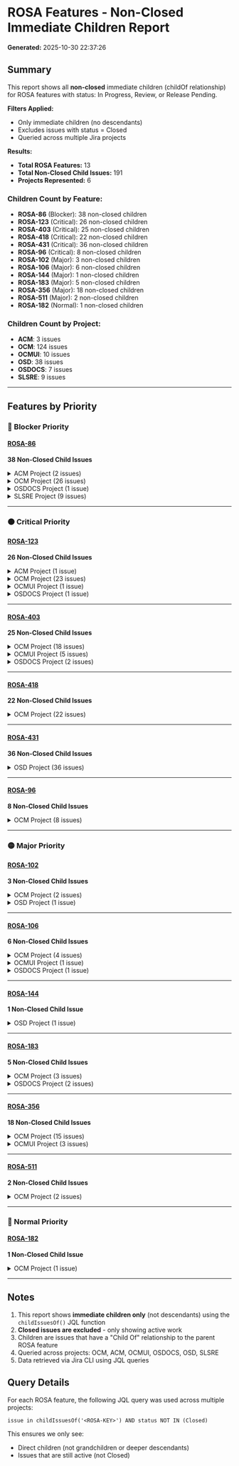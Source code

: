 # ROSA Features - Non-Closed Immediate Children Report

**Generated:** 2025-10-30 22:37:26

## Summary

This report shows all **non-closed** immediate children (childOf relationship) for ROSA features with status: In Progress, Review, or Release Pending.

**Filters Applied:**
- Only immediate children (no descendants)
- Excludes issues with status = Closed
- Queried across multiple Jira projects

**Results:**
- **Total ROSA Features:** 13
- **Total Non-Closed Child Issues:** 191
- **Projects Represented:** 6

### Children Count by Feature:
- **ROSA-86** (Blocker): 38 non-closed children
- **ROSA-123** (Critical): 26 non-closed children
- **ROSA-403** (Critical): 25 non-closed children
- **ROSA-418** (Critical): 22 non-closed children
- **ROSA-431** (Critical): 36 non-closed children
- **ROSA-96** (Critical): 8 non-closed children
- **ROSA-102** (Major): 3 non-closed children
- **ROSA-106** (Major): 6 non-closed children
- **ROSA-144** (Major): 1 non-closed children
- **ROSA-183** (Major): 5 non-closed children
- **ROSA-356** (Major): 18 non-closed children
- **ROSA-511** (Major): 2 non-closed children
- **ROSA-182** (Normal): 1 non-closed children

### Children Count by Project:
- **ACM**: 3 issues
- **OCM**: 124 issues
- **OCMUI**: 10 issues
- **OSD**: 38 issues
- **OSDOCS**: 7 issues
- **SLSRE**: 9 issues

---

## Features by Priority


### 🔴 Blocker Priority

#### [ROSA-86](https://issues.redhat.com/browse/ROSA-86)

**38 Non-Closed Child Issues**

<details>
<summary>ACM Project (2 issues)</summary>

| Key | Type | Status | Assignee | Summary | Parent | Created | Updated | Due Date |
|-----|------|--------|----------|---------|--------|---------|---------|----------|
| [ACM-24861](https://issues.redhat.com/browse/ACM-24861) | Feature | Resolved | Mehmet Pekpergel | Alerts for DR account reconciliation | [ROSA-86](https://issues.redhat.com/browse/ROSA-86) | 2025-10-01 | 2025-10-03 |  |
| [ACM-20793](https://issues.redhat.com/browse/ACM-20793) | Story | Resolved | Mehmet Pekpergel | as an operator of FM, existing management clusters will also have DR AWS availab | [ROSA-86](https://issues.redhat.com/browse/ROSA-86) | 2025-05-14 | 2025-10-24 |  |

</details>

<details>
<summary>OCM Project (26 issues)</summary>

| Key | Type | Status | Assignee | Summary | Parent | Created | Updated | Due Date |
|-----|------|--------|----------|---------|--------|---------|---------|----------|
| [OCM-20038](https://issues.redhat.com/browse/OCM-20038) | Task | In Progress | Eric Cambel | Update Schedule to disable snapshotMoveData | [ROSA-86](https://issues.redhat.com/browse/ROSA-86) | 2025-10-30 | 2025-10-30 |  |
| [OCM-19826](https://issues.redhat.com/browse/OCM-19826) | Task | To Do | Synthetic Load 10-16 clusters | 2025-10-27 14:45:38 | [ROSA-86](https://issues.redhat.com/browse/ROSA-86) | 2025-10-28 |  |  |
| [OCM-19825](https://issues.redhat.com/browse/OCM-19825) | Task | To Do | Synthetic Load 1-4 cluster | 2025-10-27 14:45:12 | [ROSA-86](https://issues.redhat.com/browse/ROSA-86) | 2025-10-28 |  |  |
| [OCM-19662](https://issues.redhat.com/browse/OCM-19662) | Task | In Progress | Eric Cambel | Mid-sized Scalability Test - 32 clusters | [ROSA-86](https://issues.redhat.com/browse/ROSA-86) | 2025-10-23 | 2025-10-27 |  |
| [OCM-19649](https://issues.redhat.com/browse/OCM-19649) | Story | To Do | Lucas Ponce | Capture backup dependencies versions in hcm-deployment snapshot | [ROSA-86](https://issues.redhat.com/browse/ROSA-86) | 2025-10-23 | 2025-10-23 |  |
| [OCM-19595](https://issues.redhat.com/browse/OCM-19595) | Task | Review | Guilherme Branco | Custom Backup Schedule Configuration for Clusters | [ROSA-86](https://issues.redhat.com/browse/ROSA-86) | 2025-10-22 | 2025-10-30 |  |
| [OCM-19592](https://issues.redhat.com/browse/OCM-19592) | Task | Review | Guilherme Branco | Bypass Backup Creation During Cluster Provisioning | [ROSA-86](https://issues.redhat.com/browse/ROSA-86) | 2025-10-22 | 2025-10-30 |  |
| [OCM-18502](https://issues.redhat.com/browse/OCM-18502) | Task | In Progress | Lawton Mizell | Evaluate the impact of cluster upgrades in the backups (and vice versa) | [ROSA-86](https://issues.redhat.com/browse/ROSA-86) | 2025-09-16 | 2025-10-27 |  |
| [OCM-18398](https://issues.redhat.com/browse/OCM-18398) | Story | To Do | Velero Backup Timing Analysis | 2025-09-11 16:08:25 | [ROSA-86](https://issues.redhat.com/browse/ROSA-86) | 2025-09-22 |  |  |
| [OCM-18397](https://issues.redhat.com/browse/OCM-18397) | Story | To Do | Velero Resource Utilization Monitoring | 2025-09-11 16:07:38 | [ROSA-86](https://issues.redhat.com/browse/ROSA-86) | 2025-09-22 |  |  |
| [OCM-18396](https://issues.redhat.com/browse/OCM-18396) | Story | To Do | Core Velero Backup Metrics Collection | 2025-09-11 16:06:37 | [ROSA-86](https://issues.redhat.com/browse/ROSA-86) | 2025-09-22 |  |  |
| [OCM-18365](https://issues.redhat.com/browse/OCM-18365) | Task | To Do | Benchmark ROSA HCP Backup speeds using multiple workers | 2025-09-08 17:10:53 | [ROSA-86](https://issues.redhat.com/browse/ROSA-86) | 2025-09-22 |  |  |
| [OCM-17510](https://issues.redhat.com/browse/OCM-17510) | Task | In Progress | Eric Cambel | Create a scalability testing plan | [ROSA-86](https://issues.redhat.com/browse/ROSA-86) | 2025-07-31 | 2025-10-27 |  |
| [OCM-17454](https://issues.redhat.com/browse/OCM-17454) | Epic | In Progress | Eric Cambel | OADP + Velero Scalability Tests for ROSA HCP | [ROSA-86](https://issues.redhat.com/browse/ROSA-86) | 2025-07-29 | 2025-10-30 |  |
| [OCM-16136](https://issues.redhat.com/browse/OCM-16136) | Risk | To Do | No Prometheus metrics for Kopia uploads | 2025-06-02 10:09:12 | [ROSA-86](https://issues.redhat.com/browse/ROSA-86) | 2025-09-22 |  |  |
| [OCM-16135](https://issues.redhat.com/browse/OCM-16135) | Risk | To Do | Unable to use enable S3 Bucket Keys with OADP/Velero | 2025-06-02 09:58:50 | [ROSA-86](https://issues.redhat.com/browse/ROSA-86) | 2025-09-22 |  |  |
| [OCM-16134](https://issues.redhat.com/browse/OCM-16134) | Risk | To Do | Backup objects created by Kopia are not tagged in S3 | 2025-06-02 09:52:32 | [ROSA-86](https://issues.redhat.com/browse/ROSA-86) | 2025-09-22 |  |  |
| [OCM-15906](https://issues.redhat.com/browse/OCM-15906) | Task | To Do | Define process to rotate KMS Keys used to encrypt backups | 2025-05-21 08:49:55 | [ROSA-86](https://issues.redhat.com/browse/ROSA-86) | 2025-09-29 |  |  |
| [OCM-15776](https://issues.redhat.com/browse/OCM-15776) | Story | In Progress | Elveera Mathias | E2E Tests Automation for Clusters Service requirements for ROSA HCP Backup and R | [ROSA-86](https://issues.redhat.com/browse/ROSA-86) | 2025-05-13 | 2025-10-27 |  |
| [OCM-15775](https://issues.redhat.com/browse/OCM-15775) | Story | In Progress | Elveera Mathias | Functional Tests for Clusters Service requirements for ROSA HCP Backup and Resto | [ROSA-86](https://issues.redhat.com/browse/ROSA-86) | 2025-05-13 | 2025-10-27 |  |
| [OCM-15774](https://issues.redhat.com/browse/OCM-15774) | Story | In Progress | Elveera Mathias | Test Plan for Clusters Service requirements for ROSA HCP Backup and Restore | [ROSA-86](https://issues.redhat.com/browse/ROSA-86) | 2025-05-13 | 2025-10-27 |  |
| [OCM-15773](https://issues.redhat.com/browse/OCM-15773) | Story | To Do | Feature toggle maintenance: Clusters Service requirements for ROSA HCP Backup and Restore | 2025-05-13 10:41:13 | [ROSA-86](https://issues.redhat.com/browse/ROSA-86) | 2025-09-22 |  |  |
| [OCM-15771](https://issues.redhat.com/browse/OCM-15771) | Epic | In Progress | Lucas Ponce | Clusters Service requirements for ROSA HCP Backup and Restore | [ROSA-86](https://issues.redhat.com/browse/ROSA-86) | 2025-05-13 | 2025-10-23 |  |
| [OCM-15599](https://issues.redhat.com/browse/OCM-15599) | Story | To Do | Spike Restoration Flow for etcd specific failures and test node re-adoption | 2025-05-01 14:42:26 | [ROSA-86](https://issues.redhat.com/browse/ROSA-86) | 2025-09-22 |  |  |
| [OCM-14679](https://issues.redhat.com/browse/OCM-14679) | Task | To Do | Spike restoration flow | 2025-03-17 15:44:20 | [ROSA-86](https://issues.redhat.com/browse/ROSA-86) | 2025-09-29 |  |  |
| [OCM-13195](https://issues.redhat.com/browse/OCM-13195) | Epic | In Progress | Lucas Ponce | ROSA HCP - DR restoration improvements - Research/Refinement | [ROSA-86](https://issues.redhat.com/browse/ROSA-86) | 2024-12-19 | 2025-10-03 |  |

</details>

<details>
<summary>OSDOCS Project (1 issue)</summary>

| Key | Type | Status | Assignee | Summary | Parent | Created | Updated | Due Date |
|-----|------|--------|----------|---------|--------|---------|---------|----------|
| [OSDOCS-12727](https://issues.redhat.com/browse/OSDOCS-12727) | Epic | New | Ryan Deussing | docs for cluster backup & restore | [ROSA-86](https://issues.redhat.com/browse/ROSA-86) | 2024-11-20 | 2025-09-10 |  |

</details>

<details>
<summary>SLSRE Project (9 issues)</summary>

| Key | Type | Status | Assignee | Summary | Parent | Created | Updated | Due Date |
|-----|------|--------|----------|---------|--------|---------|---------|----------|
| [SLSRE-382](https://issues.redhat.com/browse/SLSRE-382) | Story | New | Review metrics to capture during Perf/Scale testing | 2025-09-16 11:03:47 | [ROSA-86](https://issues.redhat.com/browse/ROSA-86) | 2025-09-16 |  |  |
| [SLSRE-381](https://issues.redhat.com/browse/SLSRE-381) | Story | New | Review Test Plan | 2025-09-16 11:00:40 | [ROSA-86](https://issues.redhat.com/browse/ROSA-86) | 2025-09-16 |  |  |
| [SLSRE-380](https://issues.redhat.com/browse/SLSRE-380) | Story | New | Define alerts for AWS Quota and Resource utilization in the Backup Account | 2025-09-16 10:58:29 | [ROSA-86](https://issues.redhat.com/browse/ROSA-86) | 2025-09-16 |  |  |
| [SLSRE-374](https://issues.redhat.com/browse/SLSRE-374) | Epic | In Progress | Sergio Lopez | ROSA HCP - Backup Reliability | [ROSA-86](https://issues.redhat.com/browse/ROSA-86) | 2025-09-16 | 2025-09-16 |  |
| [SLSRE-377](https://issues.redhat.com/browse/SLSRE-377) | Story | To Do | Monitor DataUpload and BackUp CRs for backup data upload verification | 2025-06-02 15:50:17 | [ROSA-86](https://issues.redhat.com/browse/ROSA-86) | 2025-09-16 |  |  |
| [SLSRE-378](https://issues.redhat.com/browse/SLSRE-378) | Story | To Do | Implement Alerting Rules | 2025-06-02 13:10:14 | [ROSA-86](https://issues.redhat.com/browse/ROSA-86) | 2025-09-16 |  |  |
| [SLSRE-379](https://issues.redhat.com/browse/SLSRE-379) | Story | To Do | Build Dashboards for Backup Visibility | 2025-06-02 13:09:20 | [ROSA-86](https://issues.redhat.com/browse/ROSA-86) | 2025-09-16 |  |  |
| [SLSRE-376](https://issues.redhat.com/browse/SLSRE-376) | Story | In Progress | Integrate Backup Metrics into Monitoring Platform | 2025-06-02 13:07:11 | [ROSA-86](https://issues.redhat.com/browse/ROSA-86) | 2025-10-30 |  |  |
| [SLSRE-375](https://issues.redhat.com/browse/SLSRE-375) | Story | In Progress | Sergio Lopez | Define Backup Monitoring Metrics | [ROSA-86](https://issues.redhat.com/browse/ROSA-86) | 2025-06-02 | 2025-10-28 |  |

</details>

---


### 🟠 Critical Priority

#### [ROSA-123](https://issues.redhat.com/browse/ROSA-123)

**26 Non-Closed Child Issues**

<details>
<summary>ACM Project (1 issue)</summary>

| Key | Type | Status | Assignee | Summary | Parent | Created | Updated | Due Date |
|-----|------|--------|----------|---------|--------|---------|---------|----------|
| [ACM-24746](https://issues.redhat.com/browse/ACM-24746) | Epic | New | Mohamed ElSerngawy | [CAPA]: Epic for ROSA-123 - CAPA support for ROSA HCP with FIPS enabled on worke | [ROSA-123](https://issues.redhat.com/browse/ROSA-123) | 2025-09-28 | 2025-10-10 |  |

</details>

<details>
<summary>OCM Project (23 issues)</summary>

| Key | Type | Status | Assignee | Summary | Parent | Created | Updated | Due Date |
|-----|------|--------|----------|---------|--------|---------|---------|----------|
| [OCM-19948](https://issues.redhat.com/browse/OCM-19948) | Story | To Do | Idit Gavra | Coordination fot FIPS/ROSA-123 | [ROSA-123](https://issues.redhat.com/browse/ROSA-123) | 2025-10-29 | 2025-10-29 |  |
| [OCM-18682](https://issues.redhat.com/browse/OCM-18682) | Story | To Do | CI Integration for [TF]: Epic for XCMSTRAT-144 - Terraform support for ROSA HCP with FIPS enabled on workers | 2025-09-28 07:40:56 | [ROSA-123](https://issues.redhat.com/browse/ROSA-123) | 2025-09-28 |  |  |
| [OCM-18681](https://issues.redhat.com/browse/OCM-18681) | Story | To Do | E2E Tests Automation for [TF]: Epic for XCMSTRAT-144 - Terraform support for ROSA HCP with FIPS enabled on workers | 2025-09-28 07:40:53 | [ROSA-123](https://issues.redhat.com/browse/ROSA-123) | 2025-09-28 |  |  |
| [OCM-18680](https://issues.redhat.com/browse/OCM-18680) | Story | To Do | Functional Tests for [TF]: Epic for XCMSTRAT-144 - Terraform support for ROSA HCP with FIPS enabled on workers | 2025-09-28 07:40:51 | [ROSA-123](https://issues.redhat.com/browse/ROSA-123) | 2025-09-28 |  |  |
| [OCM-18679](https://issues.redhat.com/browse/OCM-18679) | Story | To Do | Test Plan for [TF]: Epic for XCMSTRAT-144 - Terraform support for ROSA HCP with FIPS enabled on workers | 2025-09-28 07:40:49 | [ROSA-123](https://issues.redhat.com/browse/ROSA-123) | 2025-09-28 |  |  |
| [OCM-18678](https://issues.redhat.com/browse/OCM-18678) | Story | To Do | Feature toggle maintenance: [TF]: Epic for XCMSTRAT-144 - Terraform support for ROSA HCP with FIPS enabled on workers | 2025-09-28 07:40:45 | [ROSA-123](https://issues.redhat.com/browse/ROSA-123) | 2025-09-28 |  |  |
| [OCM-18677](https://issues.redhat.com/browse/OCM-18677) | Story | To Do | Ensure reliability for epic [TF]: Epic for XCMSTRAT-144 - Terraform support for ROSA HCP with FIPS enabled on workers | 2025-09-28 07:40:42 | [ROSA-123](https://issues.redhat.com/browse/ROSA-123) | 2025-10-10 |  |  |
| [OCM-18676](https://issues.redhat.com/browse/OCM-18676) | Epic | New | Hunter Kepley | [TF]: Epic for ROSA-123 - Terraform support for ROSA HCP with FIPS enabled on wo | [ROSA-123](https://issues.redhat.com/browse/ROSA-123) | 2025-09-28 | 2025-10-22 |  |
| [OCM-18675](https://issues.redhat.com/browse/OCM-18675) | Story | To Do | CI Integration for [ROSA CLI]: Epic for XCMSTRAT-144 - ROSA CLI support for ROSA HCP with FIPS enabled on workers | 2025-09-28 07:28:23 | [ROSA-123](https://issues.redhat.com/browse/ROSA-123) | 2025-09-28 |  |  |
| [OCM-18674](https://issues.redhat.com/browse/OCM-18674) | Story | To Do | E2E Tests Automation for [ROSA CLI]: Epic for XCMSTRAT-144 - ROSA CLI support for ROSA HCP with FIPS enabled on workers  | 2025-09-28 07:28:21 | [ROSA-123](https://issues.redhat.com/browse/ROSA-123) | 2025-09-28 |  |  |
| [OCM-18673](https://issues.redhat.com/browse/OCM-18673) | Story | To Do | Functional Tests for [ROSA CLI]: Epic for XCMSTRAT-144 - ROSA CLI support for ROSA HCP with FIPS enabled on workers | 2025-09-28 07:28:18 | [ROSA-123](https://issues.redhat.com/browse/ROSA-123) | 2025-09-28 |  |  |
| [OCM-18672](https://issues.redhat.com/browse/OCM-18672) | Story | To Do | Test Plan for [ROSA CLI]: Epic for XCMSTRAT-144 - ROSA CLI support for ROSA HCP with FIPS enabled on workers | 2025-09-28 07:28:16 | [ROSA-123](https://issues.redhat.com/browse/ROSA-123) | 2025-09-28 |  |  |
| [OCM-18671](https://issues.redhat.com/browse/OCM-18671) | Story | To Do | Feature toggle maintenance: [ROSA CLI]: Epic for XCMSTRAT-144 - ROSA CLI support for ROSA HCP with FIPS enabled on workers | 2025-09-28 07:28:13 | [ROSA-123](https://issues.redhat.com/browse/ROSA-123) | 2025-09-28 |  |  |
| [OCM-18670](https://issues.redhat.com/browse/OCM-18670) | Story | To Do | Ensure reliability for epic: [ROSA CLI]: Epic for XCMSTRAT-144 - ROSA CLI support for ROSA HCP with FIPS enabled on workers | 2025-09-28 07:28:09 | [ROSA-123](https://issues.redhat.com/browse/ROSA-123) | 2025-10-10 |  |  |
| [OCM-18669](https://issues.redhat.com/browse/OCM-18669) | Epic | New | Hunter Kepley | [ROSA CLI]: Epic for ROSA-123 - ROSA CLI support for ROSA HCP with FIPS enabled  | [ROSA-123](https://issues.redhat.com/browse/ROSA-123) | 2025-09-28 | 2025-10-22 |  |
| [OCM-18059](https://issues.redhat.com/browse/OCM-18059) | Story | Review | Idit Gavra | Verify that FIPS is enabled and all components are ok | [ROSA-123](https://issues.redhat.com/browse/ROSA-123) | 2025-08-28 | 2025-10-29 |  |
| [OCM-17197](https://issues.redhat.com/browse/OCM-17197) | Story | To Do | CI Integration for [OCM]: Epic for XCMSTRAT-144 - ROSA HCP with FIPS target crypto | 2025-07-16 11:40:31 | [ROSA-123](https://issues.redhat.com/browse/ROSA-123) | 2025-07-16 |  |  |
| [OCM-17196](https://issues.redhat.com/browse/OCM-17196) | Story | To Do | Jeff Frazier | E2E Tests Automation for [OCM]: Epic for XCMSTRAT-144 - ROSA HCP with FIPS targe | [ROSA-123](https://issues.redhat.com/browse/ROSA-123) | 2025-07-16 | 2025-09-16 |  |
| [OCM-17195](https://issues.redhat.com/browse/OCM-17195) | Story | To Do | Jeff Frazier | Functional Tests for [OCM]: Epic for XCMSTRAT-144 - ROSA HCP with FIPS target cr | [ROSA-123](https://issues.redhat.com/browse/ROSA-123) | 2025-07-16 | 2025-09-16 |  |
| [OCM-17194](https://issues.redhat.com/browse/OCM-17194) | Story | To Do | Jeff Frazier | Test Plan for [OCM]: Epic for XCMSTRAT-144 - ROSA HCP with FIPS target crypto | [ROSA-123](https://issues.redhat.com/browse/ROSA-123) | 2025-07-16 | 2025-09-16 |  |
| [OCM-17193](https://issues.redhat.com/browse/OCM-17193) | Story | To Do | Feature toggle maintenance: [OCM]: Epic for XCMSTRAT-144 - ROSA HCP with FIPS target crypto | 2025-07-16 11:40:20 | [ROSA-123](https://issues.redhat.com/browse/ROSA-123) | 2025-09-30 |  |  |
| [OCM-17192](https://issues.redhat.com/browse/OCM-17192) | Story | To Do | Ensure reliability for epic [OCM]: Epic for XCMSTRAT-144 - ROSA HCP with FIPS target crypto | 2025-07-16 11:40:17 | [ROSA-123](https://issues.redhat.com/browse/ROSA-123) | 2025-10-10 |  |  |
| [OCM-17191](https://issues.redhat.com/browse/OCM-17191) | Epic | In Progress | Idit Gavra | [OCM]: Epic for ROSA-123 - ROSA HCP with FIPS target crypto | [ROSA-123](https://issues.redhat.com/browse/ROSA-123) | 2025-07-16 | 2025-10-29 |  |

</details>

<details>
<summary>OCMUI Project (1 issue)</summary>

| Key | Type | Status | Assignee | Summary | Parent | Created | Updated | Due Date |
|-----|------|--------|----------|---------|--------|---------|---------|----------|
| [OCMUI-3821](https://issues.redhat.com/browse/OCMUI-3821) | Story | To Do | [ROSA-HCP] OCM UI- ROSA HCP with FIPS enabled | 2025-09-28 10:59:29 | [ROSA-123](https://issues.redhat.com/browse/ROSA-123) | 2025-10-27 |  |  |

</details>

<details>
<summary>OSDOCS Project (1 issue)</summary>

| Key | Type | Status | Assignee | Summary | Parent | Created | Updated | Due Date |
|-----|------|--------|----------|---------|--------|---------|---------|----------|
| [OSDOCS-16476](https://issues.redhat.com/browse/OSDOCS-16476) | Epic | New | [DOCS]: Epic for ROSA-123 - Document support for ROSA HCP with FIPS | 2025-10-10 04:58:38 | [ROSA-123](https://issues.redhat.com/browse/ROSA-123) | 2025-10-10 |  |  |

</details>

---

#### [ROSA-403](https://issues.redhat.com/browse/ROSA-403)

**25 Non-Closed Child Issues**

<details>
<summary>OCM Project (18 issues)</summary>

| Key | Type | Status | Assignee | Summary | Parent | Created | Updated | Due Date |
|-----|------|--------|----------|---------|--------|---------|---------|----------|
| [OCM-18499](https://issues.redhat.com/browse/OCM-18499) | Story | In Progress | Patrick Jennings | Enable EUS channel group in FedRAMP | [ROSA-403](https://issues.redhat.com/browse/ROSA-403) | 2025-09-16 | 2025-10-30 |  |
| [OCM-18497](https://issues.redhat.com/browse/OCM-18497) | Story | To Do | CI Integration for [OCM CS] Enable EUS channel group in FedRAMP | 2025-09-16 10:01:33 | [ROSA-403](https://issues.redhat.com/browse/ROSA-403) | 2025-09-16 |  |  |
| [OCM-18496](https://issues.redhat.com/browse/OCM-18496) | Story | To Do | E2E Tests Automation for [OCM CS] Enable EUS channel group in FedRAMP | 2025-09-16 10:01:30 | [ROSA-403](https://issues.redhat.com/browse/ROSA-403) | 2025-09-16 |  |  |
| [OCM-18495](https://issues.redhat.com/browse/OCM-18495) | Story | To Do | Functional Tests for [OCM CS] Enable EUS channel group in FedRAMP | 2025-09-16 10:01:27 | [ROSA-403](https://issues.redhat.com/browse/ROSA-403) | 2025-09-16 |  |  |
| [OCM-18494](https://issues.redhat.com/browse/OCM-18494) | Story | To Do | Test Plan for [OCM CS] Enable EUS channel group in FedRAMP | 2025-09-16 10:01:24 | [ROSA-403](https://issues.redhat.com/browse/ROSA-403) | 2025-09-16 |  |  |
| [OCM-18493](https://issues.redhat.com/browse/OCM-18493) | Story | To Do | Feature toggle maintenance: [OCM CS] Enable EUS channel group in FedRAMP | 2025-09-16 10:01:18 | [ROSA-403](https://issues.redhat.com/browse/ROSA-403) | 2025-09-16 |  |  |
| [OCM-18492](https://issues.redhat.com/browse/OCM-18492) | Story | To Do | Ensure reliability for epic [OCM CS] Enable EUS channel group in FedRAMP | 2025-09-16 10:01:12 | [ROSA-403](https://issues.redhat.com/browse/ROSA-403) | 2025-09-16 |  |  |
| [OCM-18491](https://issues.redhat.com/browse/OCM-18491) | Epic | In Progress | Patrick Jennings | [OCM CS] Enable EUS channel group in FedRAMP | [ROSA-403](https://issues.redhat.com/browse/ROSA-403) | 2025-09-16 | 2025-10-28 |  |
| [OCM-17743](https://issues.redhat.com/browse/OCM-17743) | Story | To Do | CI Integration for [TF]: Terraform EUS channel support | 2025-08-18 06:09:48 | [ROSA-403](https://issues.redhat.com/browse/ROSA-403) | 2025-08-18 |  |  |
| [OCM-17742](https://issues.redhat.com/browse/OCM-17742) | Story | To Do | E2E Tests Automation for [TF]: Terraform EUS channel support | 2025-08-18 06:09:46 | [ROSA-403](https://issues.redhat.com/browse/ROSA-403) | 2025-08-18 |  |  |
| [OCM-17741](https://issues.redhat.com/browse/OCM-17741) | Story | To Do | Functional Tests for [TF]: Terraform EUS channel support | 2025-08-18 06:09:43 | [ROSA-403](https://issues.redhat.com/browse/ROSA-403) | 2025-08-18 |  |  |
| [OCM-17740](https://issues.redhat.com/browse/OCM-17740) | Story | To Do | Test Plan for [TF]: Terraform EUS channel support | 2025-08-18 06:09:40 | [ROSA-403](https://issues.redhat.com/browse/ROSA-403) | 2025-08-18 |  |  |
| [OCM-17739](https://issues.redhat.com/browse/OCM-17739) | Story | To Do | Feature toggle maintenance: [TF]: Terraform EUS channel support | 2025-08-18 06:09:36 | [ROSA-403](https://issues.redhat.com/browse/ROSA-403) | 2025-08-18 |  |  |
| [OCM-17738](https://issues.redhat.com/browse/OCM-17738) | Story | To Do | Ensure reliability for epic [TF]: Terraform EUS channel support | 2025-08-18 06:09:32 | [ROSA-403](https://issues.redhat.com/browse/ROSA-403) | 2025-08-18 |  |  |
| [OCM-15074](https://issues.redhat.com/browse/OCM-15074) | Story | To Do | CI Integration for [ROSA CLI]: Epic for XCMSTRAT-1119 - ROSA CLI support for EUS Versions | 2025-04-07 08:26:16 | [ROSA-403](https://issues.redhat.com/browse/ROSA-403) | 2025-06-12 |  |  |
| [OCM-15072](https://issues.redhat.com/browse/OCM-15072) | Story | To Do | Functional Tests for [ROSA CLI]: Epic for XCMSTRAT-1119 - ROSA CLI support for EUS Versions | 2025-04-07 08:26:11 | [ROSA-403](https://issues.redhat.com/browse/ROSA-403) | 2025-06-12 |  |  |
| [OCM-15071](https://issues.redhat.com/browse/OCM-15071) | Story | To Do | Test Plan for [ROSA CLI]: Epic for XCMSTRAT-1119 - ROSA CLI support for EUS Versions | 2025-04-07 08:26:09 | [ROSA-403](https://issues.redhat.com/browse/ROSA-403) | 2025-06-12 |  |  |
| [OCM-15070](https://issues.redhat.com/browse/OCM-15070) | Story | To Do | Ensure reliability for epic [ROSA CLI]: Epic for XCMSTRAT-1119 - ROSA CLI support for EUS Versions | 2025-04-07 08:26:04 | [ROSA-403](https://issues.redhat.com/browse/ROSA-403) | 2025-06-12 |  |  |

</details>

<details>
<summary>OCMUI Project (5 issues)</summary>

| Key | Type | Status | Assignee | Summary | Parent | Created | Updated | Due Date |
|-----|------|--------|----------|---------|--------|---------|---------|----------|
| [OCMUI-3957](https://issues.redhat.com/browse/OCMUI-3957) | Task | To Do | Disable the channel group edit icon when the cluster is in other states other than Ready status | 2025-10-27 22:49:06 | [ROSA-403](https://issues.redhat.com/browse/ROSA-403) | 2025-10-30 |  |  |
| [OCMUI-3955](https://issues.redhat.com/browse/OCMUI-3955) | Story | In Progress | Dylan Cooper | Tooltip for EUS Channel Group field | [ROSA-403](https://issues.redhat.com/browse/ROSA-403) | 2025-10-27 | 2025-10-29 |  |
| [OCMUI-3757](https://issues.redhat.com/browse/OCMUI-3757) | Task | To Do | Enable feature gate in production for all users | 2025-09-10 11:42:55 | [ROSA-403](https://issues.redhat.com/browse/ROSA-403) | 2025-09-15 |  |  |
| [OCMUI-3693](https://issues.redhat.com/browse/OCMUI-3693) | Story | To Do | LAKSHMI SHIVANTHI AMARACHINTHA | E2E Automation: OCM UI EUS Channels | [ROSA-403](https://issues.redhat.com/browse/ROSA-403) | 2025-08-18 | 2025-10-29 |  |
| [OCMUI-3690](https://issues.redhat.com/browse/OCMUI-3690) | Epic | In Progress | Dylan Cooper | OCM UI EUS Channels | [ROSA-403](https://issues.redhat.com/browse/ROSA-403) | 2025-08-18 | 2025-10-29 |  |

</details>

<details>
<summary>OSDOCS Project (2 issues)</summary>

| Key | Type | Status | Assignee | Summary | Parent | Created | Updated | Due Date |
|-----|------|--------|----------|---------|--------|---------|---------|----------|
| [OSDOCS-16538](https://issues.redhat.com/browse/OSDOCS-16538) | Story | In Progress | Aedin Collins | Life Cycle (Extension) (UI for OSD and ROSA) | [ROSA-403](https://issues.redhat.com/browse/ROSA-403) | 2025-10-15 | 2025-10-30 |  |
| [OSDOCS-11705](https://issues.redhat.com/browse/OSDOCS-11705) | Epic | In Progress | Ryan Deussing | Revised ROSA Life Cycle (Extension) | [ROSA-403](https://issues.redhat.com/browse/ROSA-403) | 2024-08-14 | 2025-10-28 |  |

</details>

---

#### [ROSA-418](https://issues.redhat.com/browse/ROSA-418)

**22 Non-Closed Child Issues**

<details>
<summary>OCM Project (22 issues)</summary>

| Key | Type | Status | Assignee | Summary | Parent | Created | Updated | Due Date |
|-----|------|--------|----------|---------|--------|---------|---------|----------|
| [OCM-19897](https://issues.redhat.com/browse/OCM-19897) | Story | To Do | Add API models, OpenAPI schema definitions, and SDK generation support for log forwarder endpoints | 2025-10-28 13:01:05 | [ROSA-418](https://issues.redhat.com/browse/ROSA-418) | 2025-10-29 |  |  |
| [OCM-19895](https://issues.redhat.com/browse/OCM-19895) | Story | To Do | Create a tenant configuration API client to communicate with the tenant configuration microservice for managing log forwarder resources | 2025-10-28 12:55:52 | [ROSA-418](https://issues.redhat.com/browse/ROSA-418) | 2025-10-29 |  |  |
| [OCM-19893](https://issues.redhat.com/browse/OCM-19893) | Story | To Do | Enable configuration of log forwarder log group to application mappings through a ConfigMap, allowing mapping updates without code changes | 2025-10-28 12:45:55 | [ROSA-418](https://issues.redhat.com/browse/ROSA-418) | 2025-10-29 |  |  |
| [OCM-19892](https://issues.redhat.com/browse/OCM-19892) | Story | To Do | Add Log Forwarder Constraints Endpoint | 2025-10-28 12:40:21 | [ROSA-418](https://issues.redhat.com/browse/ROSA-418) | 2025-10-29 |  |  |
| [OCM-19306](https://issues.redhat.com/browse/OCM-19306) | Story | To Do | CI Integration for HCP Log Forwarding Client Side(CLI and TF) | 2025-10-16 10:15:28 | [ROSA-418](https://issues.redhat.com/browse/ROSA-418) | 2025-10-16 |  |  |
| [OCM-19305](https://issues.redhat.com/browse/OCM-19305) | Story | To Do | E2E Tests Automation for HCP Log Forwarding Client Side(CLI and TF) | 2025-10-16 10:15:26 | [ROSA-418](https://issues.redhat.com/browse/ROSA-418) | 2025-10-16 |  |  |
| [OCM-19304](https://issues.redhat.com/browse/OCM-19304) | Story | To Do | Functional Tests for HCP Log Forwarding Client Side(CLI and TF) | 2025-10-16 10:15:24 | [ROSA-418](https://issues.redhat.com/browse/ROSA-418) | 2025-10-16 |  |  |
| [OCM-19303](https://issues.redhat.com/browse/OCM-19303) | Story | To Do | Test Plan for HCP Log Forwarding Client Side(CLI and TF) | 2025-10-16 10:15:21 | [ROSA-418](https://issues.redhat.com/browse/ROSA-418) | 2025-10-16 |  |  |
| [OCM-19302](https://issues.redhat.com/browse/OCM-19302) | Story | To Do | Feature toggle maintenance: HCP Log Forwarding Client Side(CLI and TF) | 2025-10-16 10:15:17 | [ROSA-418](https://issues.redhat.com/browse/ROSA-418) | 2025-10-16 |  |  |
| [OCM-19301](https://issues.redhat.com/browse/OCM-19301) | Story | To Do | Ensure reliability for epic HCP Log Forwarding Client Side(CLI and TF) | 2025-10-16 10:15:13 | [ROSA-418](https://issues.redhat.com/browse/ROSA-418) | 2025-10-16 |  |  |
| [OCM-19300](https://issues.redhat.com/browse/OCM-19300) | Epic | New | Carl Brumm | HCP Log Forwarding Client Side(CLI and TF) | [ROSA-418](https://issues.redhat.com/browse/ROSA-418) | 2025-10-16 | 2025-10-21 |  |
| [OCM-18907](https://issues.redhat.com/browse/OCM-18907) | Story | To Do | Document process for changing allowed log forwarding pods | 2025-10-13 12:19:21 | [ROSA-418](https://issues.redhat.com/browse/ROSA-418) | 2025-10-29 |  |  |
| [OCM-18879](https://issues.redhat.com/browse/OCM-18879) | Story | To Do | Jeff Frazier | CI Integration for Log Forwarding | [ROSA-418](https://issues.redhat.com/browse/ROSA-418) | 2025-10-09 | 2025-10-29 |  |
| [OCM-18878](https://issues.redhat.com/browse/OCM-18878) | Story | To Do | Jeff Frazier | Functional Tests for Log Forwarding | [ROSA-418](https://issues.redhat.com/browse/ROSA-418) | 2025-10-09 | 2025-10-29 |  |
| [OCM-18877](https://issues.redhat.com/browse/OCM-18877) | Story | In Progress | Jeff Frazier | Test Plan for Log Forwarding | [ROSA-418](https://issues.redhat.com/browse/ROSA-418) | 2025-10-09 | 2025-10-30 |  |
| [OCM-18876](https://issues.redhat.com/browse/OCM-18876) | Story | To Do | Jeff Frazier | E2E Tests Automation for Log Forwarding | [ROSA-418](https://issues.redhat.com/browse/ROSA-418) | 2025-10-09 | 2025-10-29 |  |
| [OCM-18875](https://issues.redhat.com/browse/OCM-18875) | Epic | New | Jeff Frazier | HCP Log Forwarding E2E testing | [ROSA-418](https://issues.redhat.com/browse/ROSA-418) | 2025-10-09 | 2025-10-30 |  |
| [OCM-18862](https://issues.redhat.com/browse/OCM-18862) | Epic | In Progress | Christopher Doan | [OSDFM] HCP Log Forwarding Process for regional provisioning | [ROSA-418](https://issues.redhat.com/browse/ROSA-418) | 2025-10-09 | 2025-10-23 |  |
| [OCM-18874](https://issues.redhat.com/browse/OCM-18874) | Story | To Do | Christopher Doan | Investigate how to best deploy the Log Forwarding Components to Management Clust | [ROSA-418](https://issues.redhat.com/browse/ROSA-418) | 2025-09-18 | 2025-10-23 |  |
| [OCM-18503](https://issues.redhat.com/browse/OCM-18503) | Task | Code Review | William Kutler | Update OCM DDR to use shared logging hub architecture | [ROSA-418](https://issues.redhat.com/browse/ROSA-418) | 2025-09-16 | 2025-10-29 |  |
| [OCM-13315](https://issues.redhat.com/browse/OCM-13315) | Task | In Progress | William Kutler | Spike: set up proof of concept for control plane log forwarding in CS | [ROSA-418](https://issues.redhat.com/browse/ROSA-418) | 2025-01-07 | 2025-10-16 |  |
| [OCM-12601](https://issues.redhat.com/browse/OCM-12601) | Epic | Refinement | William Kutler | [OCM]: Epic for XCMSTRAT-1358 - ROSA HCP control plane logs to cloudwatch | [ROSA-418](https://issues.redhat.com/browse/ROSA-418) | 2024-11-15 | 2025-10-28 |  |

</details>

---

#### [ROSA-431](https://issues.redhat.com/browse/ROSA-431)

**36 Non-Closed Child Issues**

<details>
<summary>OSD Project (36 issues)</summary>

| Key | Type | Status | Assignee | Summary | Parent | Created | Updated | Due Date |
|-----|------|--------|----------|---------|--------|---------|---------|----------|
| [OSD-31009](https://issues.redhat.com/browse/OSD-31009) | Sub-task | To Do | Benjamin Toll | Investigate and create sub-tasks where applicable | [ROSA-431](https://issues.redhat.com/browse/ROSA-431) | 2025-08-05 | 2025-08-05 |  |
| [OSD-31007](https://issues.redhat.com/browse/OSD-31007) | Sub-task | To Do | Kirk Bater | Enable the candidate Channel in Prod. | [ROSA-431](https://issues.redhat.com/browse/ROSA-431) | 2025-08-05 | 2025-08-05 |  |
| [OSD-31006](https://issues.redhat.com/browse/OSD-31006) | Sub-task | To Do | Kirk Bater | Validating the new Versions in production. | [ROSA-431](https://issues.redhat.com/browse/ROSA-431) | 2025-08-05 | 2025-08-05 |  |
| [OSD-31005](https://issues.redhat.com/browse/OSD-31005) | Sub-task | To Do | Additional Steps involved for releasing the GCP images in Marketplace. | 2025-08-05 22:32:12 | [ROSA-431](https://issues.redhat.com/browse/ROSA-431) | 2025-08-05 |  |  |
| [OSD-31004](https://issues.redhat.com/browse/OSD-31004) | Sub-task | To Do | Claudio Busse | Working with the respective lead to release new OSD version on the GCP Marketpla | [ROSA-431](https://issues.redhat.com/browse/ROSA-431) | 2025-08-05 | 2025-08-05 |  |
| [OSD-31003](https://issues.redhat.com/browse/OSD-31003) | Sub-task | To Do | Kirk Bater | Working with the respective lead to release new ROSA version on the AWS Marketpl | [ROSA-431](https://issues.redhat.com/browse/ROSA-431) | 2025-08-05 | 2025-08-05 |  |
| [OSD-31002](https://issues.redhat.com/browse/OSD-31002) | Sub-task | To Do | Suresh Peddinti | Identify the Lead or appropriate channels for both AWS and GCP. | [ROSA-431](https://issues.redhat.com/browse/ROSA-431) | 2025-08-05 | 2025-08-05 |  |
| [OSD-31001](https://issues.redhat.com/browse/OSD-31001) | Sub-task | To Do | Suresh Peddinti | Investigate and create sub-tasks where applicable | [ROSA-431](https://issues.redhat.com/browse/ROSA-431) | 2025-08-05 | 2025-08-05 |  |
| [OSD-30995](https://issues.redhat.com/browse/OSD-30995) | Sub-task | To Do | Ramakrishna Kyatham | Building the test jobs and observing the test failures | [ROSA-431](https://issues.redhat.com/browse/ROSA-431) | 2025-08-05 | 2025-08-05 |  |
| [OSD-30994](https://issues.redhat.com/browse/OSD-30994) | Sub-task | To Do | Kelly Trainor | Analyze rosa-classic test results | [ROSA-431](https://issues.redhat.com/browse/ROSA-431) | 2025-08-05 | 2025-08-05 |  |
| [OSD-30993](https://issues.redhat.com/browse/OSD-30993) | Sub-task | To Do | Kelly Trainor | Analyze rosa-hcp test results | [ROSA-431](https://issues.redhat.com/browse/ROSA-431) | 2025-08-05 | 2025-08-05 |  |
| [OSD-30992](https://issues.redhat.com/browse/OSD-30992) | Sub-task | To Do | Kelly Trainor | Investigate fixing failing tests | [ROSA-431](https://issues.redhat.com/browse/ROSA-431) | 2025-08-05 | 2025-08-05 |  |
| [OSD-30991](https://issues.redhat.com/browse/OSD-30991) | Sub-task | To Do | Kelly Trainor | Run tests locally using osde2e (rosa-classic and rosa-hcp) | [ROSA-431](https://issues.redhat.com/browse/ROSA-431) | 2025-08-05 | 2025-08-05 |  |
| [OSD-30990](https://issues.redhat.com/browse/OSD-30990) | Sub-task | To Do | Amarthya Valija | Investigate fixing failing tests | [ROSA-431](https://issues.redhat.com/browse/ROSA-431) | 2025-08-05 | 2025-08-05 |  |
| [OSD-30989](https://issues.redhat.com/browse/OSD-30989) | Sub-task | To Do | Kelly Trainor | Run tests locally using osde2e (rosa-classic and rosa-hcp) | [ROSA-431](https://issues.redhat.com/browse/ROSA-431) | 2025-08-05 | 2025-08-05 |  |
| [OSD-30988](https://issues.redhat.com/browse/OSD-30988) | Sub-task | To Do | Amarthya Valija | Run tests locally using osde2e (osd-aws and osd-gcp) | [ROSA-431](https://issues.redhat.com/browse/ROSA-431) | 2025-08-05 | 2025-08-05 |  |
| [OSD-30987](https://issues.redhat.com/browse/OSD-30987) | Sub-task | To Do | Amarthya Valija | Analyze osd-gcp test results | [ROSA-431](https://issues.redhat.com/browse/ROSA-431) | 2025-08-05 | 2025-08-05 |  |
| [OSD-30986](https://issues.redhat.com/browse/OSD-30986) | Sub-task | To Do | Amarthya Valija | Analyze osd-aws test results | [ROSA-431](https://issues.redhat.com/browse/ROSA-431) | 2025-08-05 | 2025-08-05 |  |
| [OSD-30984](https://issues.redhat.com/browse/OSD-30984) | Sub-task | To Do | Benjamin Toll | Create pages to show new alerts and warnings | [ROSA-431](https://issues.redhat.com/browse/ROSA-431) | 2025-08-05 | 2025-08-05 |  |
| [OSD-30983](https://issues.redhat.com/browse/OSD-30983) | Sub-task | To Do | Benjamin Toll | Determine which alerts should make it into the new version | [ROSA-431](https://issues.redhat.com/browse/ROSA-431) | 2025-08-05 | 2025-08-05 |  |
| [OSD-30982](https://issues.redhat.com/browse/OSD-30982) | Sub-task | To Do | Benjamin Toll | Document the automation program | [ROSA-431](https://issues.redhat.com/browse/ROSA-431) | 2025-08-05 | 2025-08-05 |  |
| [OSD-30981](https://issues.redhat.com/browse/OSD-30981) | Sub-task | To Do | Benjamin Toll | Automate the steps to compare the alerts | [ROSA-431](https://issues.redhat.com/browse/ROSA-431) | 2025-08-05 | 2025-08-05 |  |
| [OSD-30978](https://issues.redhat.com/browse/OSD-30978) | Sub-task | To Do | Benjamin Toll | Create documentation | [ROSA-431](https://issues.redhat.com/browse/ROSA-431) | 2025-08-05 | 2025-08-05 |  |
| [OSD-30977](https://issues.redhat.com/browse/OSD-30977) | Sub-task | To Do | Benjamin Toll | Write go script for updating the yaml files | [ROSA-431](https://issues.redhat.com/browse/ROSA-431) | 2025-08-05 | 2025-08-05 |  |
| [OSD-30976](https://issues.redhat.com/browse/OSD-30976) | Sub-task | To Do | Benjamin Toll | Staging Deployment | [ROSA-431](https://issues.redhat.com/browse/ROSA-431) | 2025-08-05 | 2025-08-05 |  |
| [OSD-30975](https://issues.redhat.com/browse/OSD-30975) | Sub-task | To Do | Benjamin Toll | Validate the Go Script and yaml file deployment | [ROSA-431](https://issues.redhat.com/browse/ROSA-431) | 2025-08-05 | 2025-08-05 |  |
| [OSD-30974](https://issues.redhat.com/browse/OSD-30974) | Sub-task | To Do | Benjamin Toll | Merge request approval and merge | [ROSA-431](https://issues.redhat.com/browse/ROSA-431) | 2025-08-05 | 2025-08-05 |  |
| [OSD-30973](https://issues.redhat.com/browse/OSD-30973) | Sub-task | To Do | Ramakrishna Kyatham | Yaml Pipeline for automation. | [ROSA-431](https://issues.redhat.com/browse/ROSA-431) | 2025-08-05 | 2025-08-05 |  |
| [OSD-30972](https://issues.redhat.com/browse/OSD-30972) | Sub-task | To Do | Ramakrishna Kyatham | Test & Review Go Script. | [ROSA-431](https://issues.redhat.com/browse/ROSA-431) | 2025-08-05 | 2025-08-05 |  |
| [OSD-30971](https://issues.redhat.com/browse/OSD-30971) | Sub-task | To Do | Ramakrishna Kyatham | Create Go Script for enabling candidate channel using automation. | [ROSA-431](https://issues.redhat.com/browse/ROSA-431) | 2025-08-05 | 2025-08-05 |  |
| [OSD-30969](https://issues.redhat.com/browse/OSD-30969) | Sub-task | To Do | Benjamin Toll | Investigate Using Release Controller | [ROSA-431](https://issues.redhat.com/browse/ROSA-431) | 2025-08-05 | 2025-08-05 |  |
| [OSD-30968](https://issues.redhat.com/browse/OSD-30968) | Sub-task | To Do | Benjamin Toll | Go over identified issues with Red Hat | [ROSA-431](https://issues.redhat.com/browse/ROSA-431) | 2025-08-05 | 2025-08-05 |  |
| [OSD-30967](https://issues.redhat.com/browse/OSD-30967) | Sub-task | To Do | Benjamin Toll | Create Google Sheet demo | [ROSA-431](https://issues.redhat.com/browse/ROSA-431) | 2025-08-05 | 2025-08-05 |  |
| [OSD-30966](https://issues.redhat.com/browse/OSD-30966) | Sub-task | To Do | Benjamin Toll | Investigate Google Sheets API | [ROSA-431](https://issues.redhat.com/browse/ROSA-431) | 2025-08-05 | 2025-08-05 |  |
| [OSD-30965](https://issues.redhat.com/browse/OSD-30965) | Sub-task | To Do | Benjamin Toll | Investigate Go SDKs | [ROSA-431](https://issues.redhat.com/browse/ROSA-431) | 2025-08-05 | 2025-08-05 |  |
| [OSD-30964](https://issues.redhat.com/browse/OSD-30964) | Sub-task | To Do | Benjamin Toll | Investigate getting data via a REST API | [ROSA-431](https://issues.redhat.com/browse/ROSA-431) | 2025-08-05 | 2025-08-05 |  |

</details>

---

#### [ROSA-96](https://issues.redhat.com/browse/ROSA-96)

**8 Non-Closed Child Issues**

<details>
<summary>OCM Project (8 issues)</summary>

| Key | Type | Status | Assignee | Summary | Parent | Created | Updated | Due Date |
|-----|------|--------|----------|---------|--------|---------|---------|----------|
| [OCM-19795](https://issues.redhat.com/browse/OCM-19795) | Story | Code Review | Philip Wu | Implement Terraform Modules support for Image Mirrors | [ROSA-96](https://issues.redhat.com/browse/ROSA-96) | 2025-10-27 | 2025-10-29 |  |
| [OCM-17630](https://issues.redhat.com/browse/OCM-17630) | Story | To Do | CI Integration for [OCM]: Epic for XCMSTRAT-994 - Client Side - ROSA-HCP - IDMS Image registry mirror config to customers | 2025-08-06 13:01:12 | [ROSA-96](https://issues.redhat.com/browse/ROSA-96) | 2025-08-11 |  |  |
| [OCM-17629](https://issues.redhat.com/browse/OCM-17629) | Story | To Do | E2E Tests Automation for [OCM]: Epic for XCMSTRAT-994 - Client Side - ROSA-HCP - IDMS Image registry mirror config to customers | 2025-08-06 13:01:10 | [ROSA-96](https://issues.redhat.com/browse/ROSA-96) | 2025-08-11 |  |  |
| [OCM-17628](https://issues.redhat.com/browse/OCM-17628) | Story | To Do | Functional Tests for [OCM]: Epic for XCMSTRAT-994 - Client Side - ROSA-HCP - IDMS Image registry mirror config to customers | 2025-08-06 13:01:08 | [ROSA-96](https://issues.redhat.com/browse/ROSA-96) | 2025-08-11 |  |  |
| [OCM-17627](https://issues.redhat.com/browse/OCM-17627) | Story | To Do | Test Plan for [OCM]: Epic for XCMSTRAT-994 - Client Side - ROSA-HCP - IDMS Image registry mirror config to customers | 2025-08-06 13:01:05 | [ROSA-96](https://issues.redhat.com/browse/ROSA-96) | 2025-08-11 |  |  |
| [OCM-17626](https://issues.redhat.com/browse/OCM-17626) | Story | To Do | Feature toggle maintenance: [OCM]: Epic for XCMSTRAT-994 - Client Side - ROSA-HCP - IDMS Image registry mirror config to customers | 2025-08-06 13:01:01 | [ROSA-96](https://issues.redhat.com/browse/ROSA-96) | 2025-08-11 |  |  |
| [OCM-17625](https://issues.redhat.com/browse/OCM-17625) | Story | To Do | Ensure reliability for epic [OCM]: Epic for XCMSTRAT-994 - Client Side - ROSA-HCP - IDMS Image registry mirror config to customers | 2025-08-06 13:00:57 | [ROSA-96](https://issues.redhat.com/browse/ROSA-96) | 2025-08-06 |  |  |
| [OCM-11211](https://issues.redhat.com/browse/OCM-11211) | Epic | Review | David Lee | [OCM]: Epic for XCMSTRAT-994 - ROSA-HCP - Image registry mirror config to custom | [ROSA-96](https://issues.redhat.com/browse/ROSA-96) | 2024-09-17 | 2025-10-27 |  |

</details>

---


### 🟡 Major Priority

#### [ROSA-102](https://issues.redhat.com/browse/ROSA-102)

**3 Non-Closed Child Issues**

<details>
<summary>OCM Project (2 issues)</summary>

| Key | Type | Status | Assignee | Summary | Parent | Created | Updated | Due Date |
|-----|------|--------|----------|---------|--------|---------|---------|----------|
| [OCM-13434](https://issues.redhat.com/browse/OCM-13434) | Story | To Do | Jericho Keyne | E2E Automation: ROSA HCP : Terraform for Shared VPC | [ROSA-102](https://issues.redhat.com/browse/ROSA-102) | 2025-01-14 | 2025-09-18 |  |
| [OCM-13433](https://issues.redhat.com/browse/OCM-13433) | Story | To Do | Jericho Keyne | CI Automation: ROSA HCP : Terraform for Shared VPC | [ROSA-102](https://issues.redhat.com/browse/ROSA-102) | 2025-01-14 | 2025-09-18 |  |

</details>

<details>
<summary>OSD Project (1 issue)</summary>

| Key | Type | Status | Assignee | Summary | Parent | Created | Updated | Due Date |
|-----|------|--------|----------|---------|--------|---------|---------|----------|
| [OSD-31045](https://issues.redhat.com/browse/OSD-31045) | Story | In Progress | Rafael Azevedo | Send customer notifications for ROSA HCP Shared VPC IAM policy migration with 4- | [ROSA-102](https://issues.redhat.com/browse/ROSA-102) | 2025-08-25 | 2025-10-08 |  |

</details>

---

#### [ROSA-106](https://issues.redhat.com/browse/ROSA-106)

**6 Non-Closed Child Issues**

<details>
<summary>OCM Project (4 issues)</summary>

| Key | Type | Status | Assignee | Summary | Parent | Created | Updated | Due Date |
|-----|------|--------|----------|---------|--------|---------|---------|----------|
| [OCM-17642](https://issues.redhat.com/browse/OCM-17642) | Story | Code Review | Eric Himmelreich | setup AMS prometheus in FedRAMP | [ROSA-106](https://issues.redhat.com/browse/ROSA-106) | 2025-08-07 | 2025-10-29 |  |
| [OCM-17213](https://issues.redhat.com/browse/OCM-17213) | Story | To Do | Add documentation for the service | 2025-07-16 22:20:45 | [ROSA-106](https://issues.redhat.com/browse/ROSA-106) | 2025-08-15 |  |  |
| [OCM-17209](https://issues.redhat.com/browse/OCM-17209) | Story | To Do | [FedRAMP]: Fetch ROSA HCP metrics from AMS Prometheus instance | 2025-07-16 22:10:11 | [ROSA-106](https://issues.redhat.com/browse/ROSA-106) | 2025-08-15 |  |  |
| [OCM-13099](https://issues.redhat.com/browse/OCM-13099) | Epic | In Progress | Leonardo Dorneles | [OCM]: Epic for XCMSTRAT-1104 - Egress of Billing Data from ROSA GovCloud | [ROSA-106](https://issues.redhat.com/browse/ROSA-106) | 2024-12-13 | 2025-09-24 |  |

</details>

<details>
<summary>OCMUI Project (1 issue)</summary>

| Key | Type | Status | Assignee | Summary | Parent | Created | Updated | Due Date |
|-----|------|--------|----------|---------|--------|---------|---------|----------|
| [OCMUI-2793](https://issues.redhat.com/browse/OCMUI-2793) | Epic | New | [OCM UI]: Epic for XCMSTRAT-1104 - Egress of Billing Data from ROSA GovCloud | 2024-12-13 12:15:36 | [ROSA-106](https://issues.redhat.com/browse/ROSA-106) | 2025-06-14 |  |  |

</details>

<details>
<summary>OSDOCS Project (1 issue)</summary>

| Key | Type | Status | Assignee | Summary | Parent | Created | Updated | Due Date |
|-----|------|--------|----------|---------|--------|---------|---------|----------|
| [OSDOCS-12936](https://issues.redhat.com/browse/OSDOCS-12936) | Epic | New | Ryan Deussing | [MOS Docs]: Epic for XCMSTRAT-1104 - Egress of Billing Data from ROSA GovCloud | [ROSA-106](https://issues.redhat.com/browse/ROSA-106) | 2024-12-13 | 2025-08-25 |  |

</details>

---

#### [ROSA-144](https://issues.redhat.com/browse/ROSA-144)

**1 Non-Closed Child Issue**

<details>
<summary>OSD Project (1 issue)</summary>

| Key | Type | Status | Assignee | Summary | Parent | Created | Updated | Due Date |
|-----|------|--------|----------|---------|--------|---------|---------|----------|
| [OSD-23547](https://issues.redhat.com/browse/OSD-23547) | Story | To Do | Rafael Azevedo | Migrate SRE HCP operators that run on worker nodes to Konflux and enable ARM ima | [ROSA-144](https://issues.redhat.com/browse/ROSA-144) | 2024-05-22 | 2025-09-12 |  |

</details>

---

#### [ROSA-183](https://issues.redhat.com/browse/ROSA-183)

**5 Non-Closed Child Issues**

<details>
<summary>OCM Project (3 issues)</summary>

| Key | Type | Status | Assignee | Summary | Parent | Created | Updated | Due Date |
|-----|------|--------|----------|---------|--------|---------|---------|----------|
| [OCM-18528](https://issues.redhat.com/browse/OCM-18528) | Story | In Progress | Lucas Freitas | [ROSA CLI] Discontinue UWM for ROSA HCP clusters | [ROSA-183](https://issues.redhat.com/browse/ROSA-183) | 2025-09-18 | 2025-10-29 |  |
| [OCM-15221](https://issues.redhat.com/browse/OCM-15221) | Epic | In Progress | Hunter Kepley | [OCM-ROSA-Experience]: ROSA CLI to discontinue support for UWM-Toggle | [ROSA-183](https://issues.redhat.com/browse/ROSA-183) | 2025-04-14 | 2025-09-18 |  |
| [OCM-11038](https://issues.redhat.com/browse/OCM-11038) | Epic | New | [OCM]: OCM-CS to disable UWM Toggle during cluster creation and after cluster creation | 2024-09-10 11:23:18 | [ROSA-183](https://issues.redhat.com/browse/ROSA-183) | 2025-10-29 |  |  |

</details>

<details>
<summary>OSDOCS Project (2 issues)</summary>

| Key | Type | Status | Assignee | Summary | Parent | Created | Updated | Due Date |
|-----|------|--------|----------|---------|--------|---------|---------|----------|
| [OSDOCS-12898](https://issues.redhat.com/browse/OSDOCS-12898) | Story | In Progress | Ben Hardesty | ROSA HCP: Self-service configuration of Platform Alerts using CMO | [ROSA-183](https://issues.redhat.com/browse/ROSA-183) | 2024-12-11 | 2025-10-22 |  |
| [OSDOCS-11965](https://issues.redhat.com/browse/OSDOCS-11965) | Epic | In Progress | Ben Hardesty | [MOS Docs]: Replace ROSA HCP Monitoring Docs with OCP Monitoring Docs | [ROSA-183](https://issues.redhat.com/browse/ROSA-183) | 2024-09-10 | 2025-10-21 |  |

</details>

---

#### [ROSA-356](https://issues.redhat.com/browse/ROSA-356)

**18 Non-Closed Child Issues**

<details>
<summary>OCM Project (15 issues)</summary>

| Key | Type | Status | Assignee | Summary | Parent | Created | Updated | Due Date |
|-----|------|--------|----------|---------|--------|---------|---------|----------|
| [OCM-19963](https://issues.redhat.com/browse/OCM-19963) | Story | To Do | CI Integration for Machine Pool Scaling (GA) | 2025-10-29 15:20:50 | [ROSA-356](https://issues.redhat.com/browse/ROSA-356) | 2025-10-29 |  |  |
| [OCM-19962](https://issues.redhat.com/browse/OCM-19962) | Story | To Do | E2E Tests Automation for Machine Pool Scaling (GA) | 2025-10-29 15:20:48 | [ROSA-356](https://issues.redhat.com/browse/ROSA-356) | 2025-10-29 |  |  |
| [OCM-19961](https://issues.redhat.com/browse/OCM-19961) | Story | To Do | Functional Tests for Machine Pool Scaling (GA) | 2025-10-29 15:20:45 | [ROSA-356](https://issues.redhat.com/browse/ROSA-356) | 2025-10-29 |  |  |
| [OCM-19960](https://issues.redhat.com/browse/OCM-19960) | Story | To Do | Test Plan for Machine Pool Scaling (GA) | 2025-10-29 15:20:43 | [ROSA-356](https://issues.redhat.com/browse/ROSA-356) | 2025-10-29 |  |  |
| [OCM-19959](https://issues.redhat.com/browse/OCM-19959) | Story | To Do | Feature toggle maintenance: Machine Pool Scaling (GA) | 2025-10-29 15:20:39 | [ROSA-356](https://issues.redhat.com/browse/ROSA-356) | 2025-10-29 |  |  |
| [OCM-19958](https://issues.redhat.com/browse/OCM-19958) | Story | To Do | Ensure reliability for epic Machine Pool Scaling (GA) | 2025-10-29 15:20:35 | [ROSA-356](https://issues.redhat.com/browse/ROSA-356) | 2025-10-29 |  |  |
| [OCM-19957](https://issues.redhat.com/browse/OCM-19957) | Epic | New | Machine Pool Scaling (GA) | 2025-10-29 15:20:31 | [ROSA-356](https://issues.redhat.com/browse/ROSA-356) | 2025-10-30 |  |  |
| [OCM-19956](https://issues.redhat.com/browse/OCM-19956) | Story | To Do | CI Integration for Machine Pool Scaling (Public Preview) | 2025-10-29 15:18:49 | [ROSA-356](https://issues.redhat.com/browse/ROSA-356) | 2025-10-29 |  |  |
| [OCM-19955](https://issues.redhat.com/browse/OCM-19955) | Story | To Do | E2E Tests Automation for Machine Pool Scaling (Public Preview) | 2025-10-29 15:18:46 | [ROSA-356](https://issues.redhat.com/browse/ROSA-356) | 2025-10-29 |  |  |
| [OCM-19954](https://issues.redhat.com/browse/OCM-19954) | Story | To Do | Functional Tests for Machine Pool Scaling (Public Preview) | 2025-10-29 15:18:44 | [ROSA-356](https://issues.redhat.com/browse/ROSA-356) | 2025-10-29 |  |  |
| [OCM-19953](https://issues.redhat.com/browse/OCM-19953) | Story | To Do | Test Plan for Machine Pool Scaling (Public Preview) | 2025-10-29 15:18:41 | [ROSA-356](https://issues.redhat.com/browse/ROSA-356) | 2025-10-29 |  |  |
| [OCM-19952](https://issues.redhat.com/browse/OCM-19952) | Story | To Do | Feature toggle maintenance: Machine Pool Scaling (Public Preview) | 2025-10-29 15:18:37 | [ROSA-356](https://issues.redhat.com/browse/ROSA-356) | 2025-10-29 |  |  |
| [OCM-19951](https://issues.redhat.com/browse/OCM-19951) | Story | To Do | Ensure reliability for epic Machine Pool Scaling (Public Preview) | 2025-10-29 15:18:33 | [ROSA-356](https://issues.redhat.com/browse/ROSA-356) | 2025-10-29 |  |  |
| [OCM-19950](https://issues.redhat.com/browse/OCM-19950) | Epic | In Progress | Kevin Seiter | Machine Pool Scaling (Public Preview) | [ROSA-356](https://issues.redhat.com/browse/ROSA-356) | 2025-10-29 | 2025-10-30 |  |
| [OCM-19652](https://issues.redhat.com/browse/OCM-19652) | Story | In Progress | Jesse Jaggars | OCM Cluster Service API: Support min-replicas=0 with autoscaling | [ROSA-356](https://issues.redhat.com/browse/ROSA-356) | 2025-10-23 | 2025-10-30 |  |

</details>

<details>
<summary>OCMUI Project (3 issues)</summary>

| Key | Type | Status | Assignee | Summary | Parent | Created | Updated | Due Date |
|-----|------|--------|----------|---------|--------|---------|---------|----------|
| [OCMUI-3920](https://issues.redhat.com/browse/OCMUI-3920) | Story | To Do | OCM UI: Verify support for nodepool autoscaling from zero | 2025-10-24 10:42:27 | [ROSA-356](https://issues.redhat.com/browse/ROSA-356) | 2025-10-29 |  |  |
| [OCMUI-3919](https://issues.redhat.com/browse/OCMUI-3919) | Story | To Do | Terraform Provider: Support nodepool autoscaling from zero replicas | 2025-10-24 10:42:12 | [ROSA-356](https://issues.redhat.com/browse/ROSA-356) | 2025-10-30 |  |  |
| [OCMUI-3915](https://issues.redhat.com/browse/OCMUI-3915) | Story | To Do | ROSA CLI: Support nodepool autoscaling from zero replicas | 2025-10-23 10:17:33 | [ROSA-356](https://issues.redhat.com/browse/ROSA-356) | 2025-10-30 |  |  |

</details>

---

#### [ROSA-511](https://issues.redhat.com/browse/ROSA-511)

**2 Non-Closed Child Issues**

<details>
<summary>OCM Project (2 issues)</summary>

| Key | Type | Status | Assignee | Summary | Parent | Created | Updated | Due Date |
|-----|------|--------|----------|---------|--------|---------|---------|----------|
| [OCM-17834](https://issues.redhat.com/browse/OCM-17834) | Story | To Do | Verify and Apply OSL Gatekeeping in Production | 2025-08-21 03:57:33 | [ROSA-511](https://issues.redhat.com/browse/ROSA-511) | 2025-09-30 |  |  |
| [OCM-17498](https://issues.redhat.com/browse/OCM-17498) | Epic | In Progress | Deployment Gatekeeping Practice for OSL SLOs | 2025-07-31 05:16:00 | [ROSA-511](https://issues.redhat.com/browse/ROSA-511) | 2025-09-30 |  |  |

</details>

---


### 🔵 Normal Priority

#### [ROSA-182](https://issues.redhat.com/browse/ROSA-182)

**1 Non-Closed Child Issue**

<details>
<summary>OCM Project (1 issue)</summary>

| Key | Type | Status | Assignee | Summary | Parent | Created | Updated | Due Date |
|-----|------|--------|----------|---------|--------|---------|---------|----------|
| [OCM-17518](https://issues.redhat.com/browse/OCM-17518) | Epic | New | Carl Brumm | [OCM/CS]: Epic for XCMSTRAT-1110 - enable region: Thailand ap-southeast-7 | [ROSA-182](https://issues.redhat.com/browse/ROSA-182) | 2025-07-31 | 2025-10-08 |  |

</details>

---

## Notes

1. This report shows **immediate children only** (not descendants) using the `childIssuesOf()` JQL function
2. **Closed issues are excluded** - only showing active work
3. Children are issues that have a "Child Of" relationship to the parent ROSA feature
4. Queried across projects: OCM, ACM, OCMUI, OSDOCS, OSD, SLSRE
5. Data retrieved via Jira CLI using JQL queries

## Query Details

For each ROSA feature, the following JQL query was used across multiple projects:
```
issue in childIssuesOf('<ROSA-KEY>') AND status NOT IN (Closed)
```

This ensures we only see:
- Direct children (not grandchildren or deeper descendants)
- Issues that are still active (not Closed)

